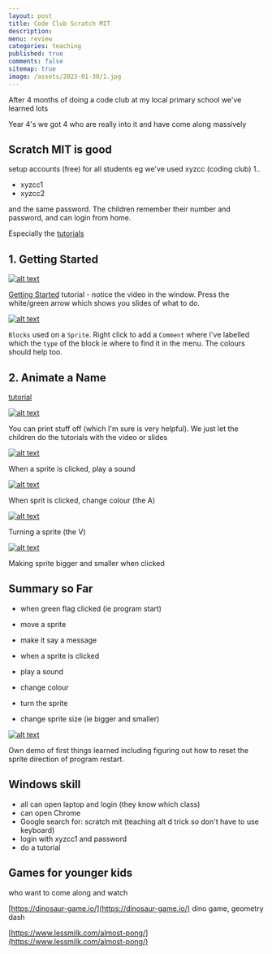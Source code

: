 ```yaml
---
layout: post
title: Code Club Scratch MIT
description: 
menu: review
categories: teaching
published: true 
comments: false     
sitemap: true
image: /assets/2023-01-30/1.jpg
---
```


<!-- [![alt text](/assets/2023-07-06/1.jpg "email")](/assets/2023-07-06/1.jpg) -->

After 4 months of doing a code club at my local primary school we've learned lots


Year 4's we got 4 who are really into it and have come along massively

## Scratch MIT is good

setup accounts (free) for all students eg we've used xyzcc (coding club) 1.. 

- xyzcc1
- xyzcc2

and the same password. The children remember their number and password, and can login from home.


Especially the [tutorials](https://scratch.mit.edu/projects/editor/?tutorial=all)

## 1. Getting Started

[![alt text](/assets/2023-07-06/1.jpg "email")](/assets/2023-07-06/1.jpg)

[Getting Started](https://scratch.mit.edu/projects/editor/?tutorial=all) tutorial - notice the video in the window. Press the white/green arrow which shows you slides of what to do.

[![alt text](/assets/2023-07-06/3.jpg "email")](/assets/2023-07-06/3.jpg)

`Blocks` used on a `Sprite`. Right click to add a `Comment` where I've labelled which the `type` of the block ie where to find it in the menu. The colours should help too.

## 2. Animate a Name

[tutorial](https://scratch.mit.edu/projects/872470361/editor)

[![alt text](/assets/2023-07-06/2.jpg "email")](/assets/2023-07-06/2.jpg)

You can print stuff off (which I'm sure is very helpful). We just let the children do the tutorials with the video or slides 


[![alt text](/assets/2023-07-06/4.jpg "email")](/assets/2023-07-06/4.jpg)

When a sprite is clicked, play a sound

[![alt text](/assets/2023-07-06/5.jpg "email")](/assets/2023-07-06/5.jpg)

When sprit is clicked, change colour (the A)

[![alt text](/assets/2023-07-06/6.jpg "email")](/assets/2023-07-06/6.jpg)

Turning a sprite (the V)

[![alt text](/assets/2023-07-06/7.jpg "email")](/assets/2023-07-06/7.jpg)

Making sprite bigger and smaller when clicked


## Summary so Far

- when green flag clicked (ie program start)
- move a sprite
- make it say a message

- when a sprite is clicked
- play a sound
- change colour
- turn the sprite
- change sprite size (ie bigger and smaller) 


[![alt text](/assets/2023-07-06/8.jpg "email")](/assets/2023-07-06/8.jpg)

Own demo of first things learned including figuring out how to reset the sprite direction of program restart.

## Windows skill

- all can open laptop and login (they know which class)
- can open Chrome
- Google search for: scratch mit (teaching alt d trick so don't have to use keyboard)
- login with xyzcc1 and password
- do a tutorial


## Games for younger kids

who want to come along and watch

[https://dinosaur-game.io/](https://dinosaur-game.io/) dino game, geometry dash

[https://www.lessmilk.com/almost-pong/](https://www.lessmilk.com/almost-pong/)